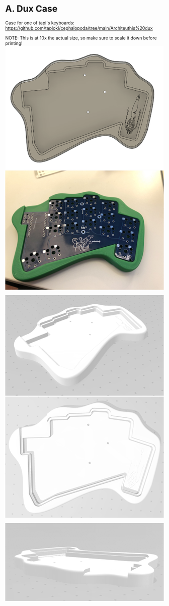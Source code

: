 # A. Dux Case 
Case for one of tapi's keyboards: https://github.com/tapioki/cephalopoda/tree/main/Architeuthis%20dux

NOTE: This is at 10x the actual size, so make sure to scale it down before printing!
![](https://raw.githubusercontent.com/madebyperce/aduxcase/main/case0.PNG)
![](https://raw.githubusercontent.com/madebyperce/aduxcase/main/case1.jpg)

![](https://raw.githubusercontent.com/madebyperce/aduxcase/main/case.PNG)
![](https://raw.githubusercontent.com/madebyperce/aduxcase/main/case2.PNG)


![](https://raw.githubusercontent.com/madebyperce/aduxcase/main/case3.PNG)
